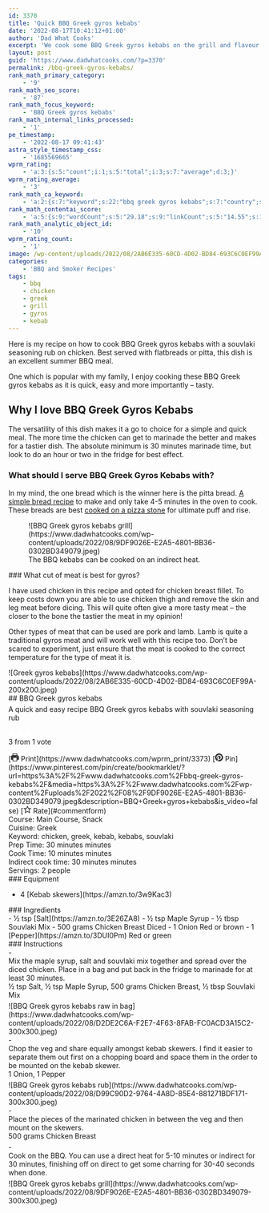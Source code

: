 ```yaml
---
id: 3370
title: 'Quick BBQ Greek gyros kebabs'
date: '2022-08-17T10:41:12+01:00'
author: 'Dad What Cooks'
excerpt: 'We cook some BBQ Greek gyros kebabs on the grill and flavour with a nice souvlaki rub'
layout: post
guid: 'https://www.dadwhatcooks.com/?p=3370'
permalink: /bbq-greek-gyros-kebabs/
rank_math_primary_category:
    - '9'
rank_math_seo_score:
    - '87'
rank_math_focus_keyword:
    - 'BBQ Greek gyros kebabs'
rank_math_internal_links_processed:
    - '1'
pe_timestamp:
    - '2022-08-17 09:41:43'
astra_style_timestamp_css:
    - '1685569665'
wprm_rating:
    - 'a:3:{s:5:"count";i:1;s:5:"total";i:3;s:7:"average";d:3;}'
wprm_rating_average:
    - '3'
rank_math_ca_keyword:
    - 'a:2:{s:7:"keyword";s:22:"bbq greek gyros kebabs";s:7:"country";s:3:"all";}'
rank_math_contentai_score:
    - 'a:5:{s:9:"wordCount";s:5:"29.18";s:9:"linkCount";s:5:"14.55";s:12:"headingCount";s:2:"24";s:10:"mediaCount";s:2:"20";s:8:"keywords";s:1:"0";}'
rank_math_analytic_object_id:
    - '10'
wprm_rating_count:
    - '1'
image: /wp-content/uploads/2022/08/2AB6E335-60CD-4D02-BD84-693C6C0EF99A.jpeg
categories:
    - 'BBQ and Smoker Recipes'
tags:
    - bbq
    - chicken
    - greek
    - grill
    - gyros
    - kebab
---
```


Here is my recipe on how to cook BBQ Greek gyros kebabs with a souvlaki seasoning rub on chicken. Best served with flatbreads or pitta, this dish is an excellent summer BBQ meal.

One which is popular with my family, I enjoy cooking these BBQ Greek gyros kebabs as it is quick, easy and more importantly – tasty.

## Why I love BBQ Greek Gyros Kebabs

The versatility of this dish makes it a go to choice for a simple and quick meal. The more time the chicken can get to marinade the better and makes for a tastier dish. The absolute minimum is 30 minutes marinade time, but look to do an hour or two in the fridge for best effect.

### What should I serve BBQ Greek Gyros Kebabs with? 

In my mind, the one bread which is the winner here is the pitta bread. [A simple bread recipe](https://www.dadwhatcooks.com/category/bread-and-dough-recipes/) to make and only take 4-5 minutes in the oven to cook. These breads are best [cooked on a pizza stone](https://amzn.to/3Pu9wby) for ultimate puff and rise.

<figure class="wp-block-image aligncenter size-full">![BBQ Greek gyros kebabs grill](https://www.dadwhatcooks.com/wp-content/uploads/2022/08/9DF9026E-E2A5-4801-BB36-0302BD349079.jpeg)<figcaption>The BBQ kebabs can be cooked on an indirect heat.</figcaption></figure>### What cut of meat is best for gyros?

I have used chicken in this recipe and opted for chicken breast fillet. To keep costs down you are able to use chicken thigh and remove the skin and leg meat before dicing. This will quite often give a more tasty meat – the closer to the bone the tastier the meat in my opinion!

Other types of meat that can be used are pork and lamb. Lamb is quite a traditional gyros meat and will work well with this recipe too. Don’t be scared to experiment, just ensure that the meat is cooked to the correct temperature for the type of meat it is.

<div class="wprm-recipe-container" data-recipe-id="3373" data-servings="2" id="wprm-recipe-container-3373"><div class="wprm-recipe wprm-recipe-template-dwc"><div class="wprm-recipe-image wprm-block-image-rounded">![Greek gyros kebabs](https://www.dadwhatcooks.com/wp-content/uploads/2022/08/2AB6E335-60CD-4D02-BD84-693C6C0EF99A-200x200.jpeg)</div><div class="wprm-recipe-template-dwc-container"><div class="wprm-recipe-template-dwc-header">## BBQ Greek gyros kebabs

<div class="wprm-spacer" style="height: 5px"></div><div class="wprm-recipe-summary wprm-block-text-normal"><span style="display: block;">A quick and easy recipe BBQ Greek gyros kebabs with souvlaki seasoning rub</span></div><div class="wprm-spacer" style="height: 15px"></div> <style>#wprm-recipe-user-rating-23 .wprm-rating-star.wprm-rating-star-full svg * { fill: #ffffff; }#wprm-recipe-user-rating-23 .wprm-rating-star.wprm-rating-star-33 svg * { fill: url(#wprm-recipe-user-rating-23-33); }#wprm-recipe-user-rating-23 .wprm-rating-star.wprm-rating-star-50 svg * { fill: url(#wprm-recipe-user-rating-23-50); }#wprm-recipe-user-rating-23 .wprm-rating-star.wprm-rating-star-66 svg * { fill: url(#wprm-recipe-user-rating-23-66); }linearGradient#wprm-recipe-user-rating-23-33 stop { stop-color: #ffffff; }linearGradient#wprm-recipe-user-rating-23-50 stop { stop-color: #ffffff; }linearGradient#wprm-recipe-user-rating-23-66 stop { stop-color: #ffffff; }</style><svg height="0" style="display:block;width:0px;height:0px" width="0" xmlns="http://www.w3.org/2000/svg"><defs><lineargradient id="wprm-recipe-user-rating-23-33"><stop offset="0%" stop-opacity="1"></stop><stop offset="33%" stop-opacity="1"></stop><stop offset="33%" stop-opacity="0"></stop><stop offset="100%" stop-opacity="0"></stop></lineargradient></defs><defs><lineargradient id="wprm-recipe-user-rating-23-50"><stop offset="0%" stop-opacity="1"></stop><stop offset="50%" stop-opacity="1"></stop><stop offset="50%" stop-opacity="0"></stop><stop offset="100%" stop-opacity="0"></stop></lineargradient></defs><defs><lineargradient id="wprm-recipe-user-rating-23-66"><stop offset="0%" stop-opacity="1"></stop><stop offset="66%" stop-opacity="1"></stop><stop offset="66%" stop-opacity="0"></stop><stop offset="100%" stop-opacity="0"></stop></lineargradient></defs></svg><div class="wprm-recipe-rating wprm-user-rating wprm-recipe-rating-separate wprm-user-rating-not-voted wprm-user-rating-allowed" data-average="3" data-count="1" data-decimals="2" data-recipe="3373" data-total="3" data-user="0" id="wprm-recipe-user-rating-23"><span aria-label="Rate this recipe 1 out of 5 stars" class="wprm-rating-star wprm-rating-star-1 wprm-rating-star-full" data-color="#ffffff" data-rating="1" onblur="window.WPRecipeMaker.userRating.leave(this)" onclick="window.WPRecipeMaker.userRating.click(this, event)" onfocus="window.WPRecipeMaker.userRating.enter(this)" onkeypress="window.WPRecipeMaker.userRating.click(this, event)" onmouseenter="window.WPRecipeMaker.userRating.enter(this)" onmouseleave="window.WPRecipeMaker.userRating.leave(this)" role="button" style="font-size: 1em;" tabindex="0"><svg height="16px" viewbox="0 0 24 24" width="16px" x="0px" xmlns="http://www.w3.org/2000/svg" xmlns:xlink="http://www.w3.org/1999/xlink" y="0px"><g transform="translate(0, 0)"><polygon fill="none" points="12,2.6 15,9 21.4,9 16.7,13.9 18.6,21.4 12,17.6 5.4,21.4 7.3,13.9 2.6,9 9,9 " stroke="#ffffff" stroke-linecap="square" stroke-linejoin="miter" stroke-miterlimit="10" stroke-width="2"></polygon></g></svg></span><span aria-label="Rate this recipe 2 out of 5 stars" class="wprm-rating-star wprm-rating-star-2 wprm-rating-star-full" data-color="#ffffff" data-rating="2" onblur="window.WPRecipeMaker.userRating.leave(this)" onclick="window.WPRecipeMaker.userRating.click(this, event)" onfocus="window.WPRecipeMaker.userRating.enter(this)" onkeypress="window.WPRecipeMaker.userRating.click(this, event)" onmouseenter="window.WPRecipeMaker.userRating.enter(this)" onmouseleave="window.WPRecipeMaker.userRating.leave(this)" role="button" style="font-size: 1em;" tabindex="0"><svg height="16px" viewbox="0 0 24 24" width="16px" x="0px" xmlns="http://www.w3.org/2000/svg" xmlns:xlink="http://www.w3.org/1999/xlink" y="0px"><g transform="translate(0, 0)"><polygon fill="none" points="12,2.6 15,9 21.4,9 16.7,13.9 18.6,21.4 12,17.6 5.4,21.4 7.3,13.9 2.6,9 9,9 " stroke="#ffffff" stroke-linecap="square" stroke-linejoin="miter" stroke-miterlimit="10" stroke-width="2"></polygon></g></svg></span><span aria-label="Rate this recipe 3 out of 5 stars" class="wprm-rating-star wprm-rating-star-3 wprm-rating-star-full" data-color="#ffffff" data-rating="3" onblur="window.WPRecipeMaker.userRating.leave(this)" onclick="window.WPRecipeMaker.userRating.click(this, event)" onfocus="window.WPRecipeMaker.userRating.enter(this)" onkeypress="window.WPRecipeMaker.userRating.click(this, event)" onmouseenter="window.WPRecipeMaker.userRating.enter(this)" onmouseleave="window.WPRecipeMaker.userRating.leave(this)" role="button" style="font-size: 1em;" tabindex="0"><svg height="16px" viewbox="0 0 24 24" width="16px" x="0px" xmlns="http://www.w3.org/2000/svg" xmlns:xlink="http://www.w3.org/1999/xlink" y="0px"><g transform="translate(0, 0)"><polygon fill="none" points="12,2.6 15,9 21.4,9 16.7,13.9 18.6,21.4 12,17.6 5.4,21.4 7.3,13.9 2.6,9 9,9 " stroke="#ffffff" stroke-linecap="square" stroke-linejoin="miter" stroke-miterlimit="10" stroke-width="2"></polygon></g></svg></span><span aria-label="Rate this recipe 4 out of 5 stars" class="wprm-rating-star wprm-rating-star-4 wprm-rating-star-empty" data-color="#ffffff" data-rating="4" onblur="window.WPRecipeMaker.userRating.leave(this)" onclick="window.WPRecipeMaker.userRating.click(this, event)" onfocus="window.WPRecipeMaker.userRating.enter(this)" onkeypress="window.WPRecipeMaker.userRating.click(this, event)" onmouseenter="window.WPRecipeMaker.userRating.enter(this)" onmouseleave="window.WPRecipeMaker.userRating.leave(this)" role="button" style="font-size: 1em;" tabindex="0"><svg height="16px" viewbox="0 0 24 24" width="16px" x="0px" xmlns="http://www.w3.org/2000/svg" xmlns:xlink="http://www.w3.org/1999/xlink" y="0px"><g transform="translate(0, 0)"><polygon fill="none" points="12,2.6 15,9 21.4,9 16.7,13.9 18.6,21.4 12,17.6 5.4,21.4 7.3,13.9 2.6,9 9,9 " stroke="#ffffff" stroke-linecap="square" stroke-linejoin="miter" stroke-miterlimit="10" stroke-width="2"></polygon></g></svg></span><span aria-label="Rate this recipe 5 out of 5 stars" class="wprm-rating-star wprm-rating-star-5 wprm-rating-star-empty" data-color="#ffffff" data-rating="5" onblur="window.WPRecipeMaker.userRating.leave(this)" onclick="window.WPRecipeMaker.userRating.click(this, event)" onfocus="window.WPRecipeMaker.userRating.enter(this)" onkeypress="window.WPRecipeMaker.userRating.click(this, event)" onmouseenter="window.WPRecipeMaker.userRating.enter(this)" onmouseleave="window.WPRecipeMaker.userRating.leave(this)" role="button" style="font-size: 1em;" tabindex="0"><svg height="16px" viewbox="0 0 24 24" width="16px" x="0px" xmlns="http://www.w3.org/2000/svg" xmlns:xlink="http://www.w3.org/1999/xlink" y="0px"><g transform="translate(0, 0)"><polygon fill="none" points="12,2.6 15,9 21.4,9 16.7,13.9 18.6,21.4 12,17.6 5.4,21.4 7.3,13.9 2.6,9 9,9 " stroke="#ffffff" stroke-linecap="square" stroke-linejoin="miter" stroke-miterlimit="10" stroke-width="2"></polygon></g></svg></span><div class="wprm-recipe-rating-details wprm-block-text-normal"><span class="wprm-recipe-rating-average">3</span> from 1 vote</div></div><div class="wprm-spacer" style="height: 15px"></div> [<span class="wprm-recipe-icon wprm-recipe-print-icon"><svg height="16px" viewbox="0 0 24 24" width="16px" x="0px" xmlns="http://www.w3.org/2000/svg" xmlns:xlink="http://www.w3.org/1999/xlink" y="0px"><g><path d="M19,5.09V1c0-0.552-0.448-1-1-1H6C5.448,0,5,0.448,5,1v4.09C2.167,5.569,0,8.033,0,11v7c0,0.552,0.448,1,1,1h4v4c0,0.552,0.448,1,1,1h12c0.552,0,1-0.448,1-1v-4h4c0.552,0,1-0.448,1-1v-7C24,8.033,21.833,5.569,19,5.09z M7,2h10v3H7V2z M17,22H7v-9h10V22z M18,10c-0.552,0-1-0.448-1-1c0-0.552,0.448-1,1-1s1,0.448,1,1C19,9.552,18.552,10,18,10z" fill="#333333"></path></g></svg></span> Print](https://www.dadwhatcooks.com/wprm_print/3373) [<span class="wprm-recipe-icon wprm-recipe-pin-icon"><svg height="16" viewbox="0 0 24 24" width="16" xmlns="http://www.w3.org/2000/svg"><g class="nc-icon-wrapper" fill="#333333"><path d="M12,0C5.4,0,0,5.4,0,12c0,5.1,3.2,9.4,7.6,11.2c-0.1-0.9-0.2-2.4,0-3.4c0.2-0.9,1.4-6,1.4-6S8.7,13,8.7,12 c0-1.7,1-2.9,2.2-2.9c1,0,1.5,0.8,1.5,1.7c0,1-0.7,2.6-1,4c-0.3,1.2,0.6,2.2,1.8,2.2c2.1,0,3.8-2.2,3.8-5.5c0-2.9-2.1-4.9-5-4.9 c-3.4,0-5.4,2.6-5.4,5.2c0,1,0.4,2.1,0.9,2.7c0.1,0.1,0.1,0.2,0.1,0.3c-0.1,0.4-0.3,1.2-0.3,1.4c-0.1,0.2-0.2,0.3-0.4,0.2 c-1.5-0.7-2.4-2.9-2.4-4.6c0-3.8,2.8-7.3,7.9-7.3c4.2,0,7.4,3,7.4,6.9c0,4.1-2.6,7.5-6.2,7.5c-1.2,0-2.4-0.6-2.8-1.4 c0,0-0.6,2.3-0.7,2.9c-0.3,1-1,2.3-1.5,3.1C9.6,23.8,10.8,24,12,24c6.6,0,12-5.4,12-12C24,5.4,18.6,0,12,0z" fill="#333333"></path></g></svg></span> Pin](https://www.pinterest.com/pin/create/bookmarklet/?url=https%3A%2F%2Fwww.dadwhatcooks.com%2Fbbq-greek-gyros-kebabs%2F&media=https%3A%2F%2Fwww.dadwhatcooks.com%2Fwp-content%2Fuploads%2F2022%2F08%2F9DF9026E-E2A5-4801-BB36-0302BD349079.jpeg&description=BBQ+Greek+gyros+kebabs&is_video=false) [<span class="wprm-recipe-icon wprm-recipe-jump-to-comments-icon"><svg height="16px" viewbox="0 0 24 24" width="16px" x="0px" xmlns="http://www.w3.org/2000/svg" xmlns:xlink="http://www.w3.org/1999/xlink" y="0px"><g transform="translate(0, 0)"><polygon fill="none" points="12,2.6 15,9 21.4,9 16.7,13.9 18.6,21.4 12,17.6 5.4,21.4 7.3,13.9 2.6,9 9,9 " stroke="#333333" stroke-linecap="square" stroke-linejoin="miter" stroke-miterlimit="10" stroke-width="2"></polygon></g></svg></span> Rate](#commentform)<div class="wprm-spacer"></div><div class="wprm-recipe-meta-container wprm-recipe-tags-container wprm-recipe-details-container wprm-recipe-details-container-inline wprm-block-text-normal" style=""><div class="wprm-recipe-block-container wprm-recipe-block-container-inline wprm-block-text-normal wprm-recipe-tag-container wprm-recipe-course-container" style=""><span class="wprm-recipe-details-label wprm-block-text-faded wprm-recipe-tag-label wprm-recipe-course-label">Course: </span><span class="wprm-recipe-course wprm-block-text-normal">Main Course, Snack</span></div><div class="wprm-recipe-block-container wprm-recipe-block-container-inline wprm-block-text-normal wprm-recipe-tag-container wprm-recipe-cuisine-container" style=""><span class="wprm-recipe-details-label wprm-block-text-faded wprm-recipe-tag-label wprm-recipe-cuisine-label">Cuisine: </span><span class="wprm-recipe-cuisine wprm-block-text-normal">Greek</span></div><div class="wprm-recipe-block-container wprm-recipe-block-container-inline wprm-block-text-normal wprm-recipe-tag-container wprm-recipe-keyword-container" style=""><span class="wprm-recipe-details-label wprm-block-text-faded wprm-recipe-tag-label wprm-recipe-keyword-label">Keyword: </span><span class="wprm-recipe-keyword wprm-block-text-normal">chicken, greek, kebab, kebabs, souvlaki</span></div></div><div class="wprm-recipe-meta-container wprm-recipe-times-container wprm-recipe-details-container wprm-recipe-details-container-inline wprm-block-text-normal" style=""><div class="wprm-recipe-block-container wprm-recipe-block-container-inline wprm-block-text-normal wprm-recipe-time-container wprm-recipe-prep-time-container" style=""><span class="wprm-recipe-details-label wprm-block-text-faded wprm-recipe-time-label wprm-recipe-prep-time-label">Prep Time: </span><span class="wprm-recipe-time wprm-block-text-normal"><span class="wprm-recipe-details wprm-recipe-details-minutes wprm-recipe-prep_time wprm-recipe-prep_time-minutes">30<span class="sr-only screen-reader-text wprm-screen-reader-text"> minutes</span></span> <span aria-hidden="true" class="wprm-recipe-details-unit wprm-recipe-details-minutes wprm-recipe-prep_time-unit wprm-recipe-prep_timeunit-minutes">minutes</span></span></div><div class="wprm-recipe-block-container wprm-recipe-block-container-inline wprm-block-text-normal wprm-recipe-time-container wprm-recipe-cook-time-container" style=""><span class="wprm-recipe-details-label wprm-block-text-faded wprm-recipe-time-label wprm-recipe-cook-time-label">Cook Time: </span><span class="wprm-recipe-time wprm-block-text-normal"><span class="wprm-recipe-details wprm-recipe-details-minutes wprm-recipe-cook_time wprm-recipe-cook_time-minutes">10<span class="sr-only screen-reader-text wprm-screen-reader-text"> minutes</span></span> <span aria-hidden="true" class="wprm-recipe-details-unit wprm-recipe-details-minutes wprm-recipe-cook_time-unit wprm-recipe-cook_timeunit-minutes">minutes</span></span></div><div class="wprm-recipe-block-container wprm-recipe-block-container-inline wprm-block-text-normal wprm-recipe-time-container wprm-recipe-custom-time-container" style=""><span class="wprm-recipe-details-label wprm-block-text-faded wprm-recipe-time-label wprm-recipe-custom-time-label">Indirect cook time: </span><span class="wprm-recipe-time wprm-block-text-normal"><span class="wprm-recipe-details wprm-recipe-details-minutes wprm-recipe-custom_time wprm-recipe-custom_time-minutes">30<span class="sr-only screen-reader-text wprm-screen-reader-text"> minutes</span></span> <span aria-hidden="true" class="wprm-recipe-details-unit wprm-recipe-details-minutes wprm-recipe-custom_time-unit wprm-recipe-custom_timeunit-minutes">minutes</span></span></div></div><div class="wprm-recipe-block-container wprm-recipe-block-container-inline wprm-block-text-normal wprm-recipe-servings-container" style=""><span class="wprm-recipe-details-label wprm-block-text-faded wprm-recipe-servings-label">Servings: </span><span class="wprm-recipe-servings-with-unit"><span aria-label="Adjust recipe servings" class="wprm-recipe-servings wprm-recipe-details wprm-recipe-servings-3373 wprm-recipe-servings-adjustable-tooltip wprm-block-text-normal" data-initial-servings="" data-recipe="3373">2</span> <span class="wprm-recipe-servings-unit wprm-recipe-details-unit wprm-block-text-normal">people</span></span></div> </div><div class="wprm-recipe-equipment-container wprm-block-text-normal" data-recipe="3373">### Equipment

- <div class="wprm-recipe-equipment-name">4 [Kebab skewers](https://amzn.to/3w9Kac3)</div>

</div><div class="wprm-recipe-ingredients-container wprm-recipe-ingredients-no-images wprm-recipe-3373-ingredients-container wprm-block-text-normal wprm-ingredient-style-regular wprm-recipe-images-before" data-recipe="3373" data-servings="2">### Ingredients

<div class="wprm-recipe-ingredient-group">- <span class="wprm-recipe-ingredient-amount">½</span> <span class="wprm-recipe-ingredient-unit">tsp</span> <span class="wprm-recipe-ingredient-name">[Salt](https://amzn.to/3E26ZA8)</span>
- <span class="wprm-recipe-ingredient-amount">½</span> <span class="wprm-recipe-ingredient-unit">tsp</span> <span class="wprm-recipe-ingredient-name">Maple Syrup</span>
- <span class="wprm-recipe-ingredient-amount">½</span> <span class="wprm-recipe-ingredient-unit">tbsp</span> <span class="wprm-recipe-ingredient-name">Souvlaki Mix</span>
- <span class="wprm-recipe-ingredient-amount">500</span> <span class="wprm-recipe-ingredient-unit">grams</span> <span class="wprm-recipe-ingredient-name">Chicken Breast</span> <span class="wprm-recipe-ingredient-notes wprm-recipe-ingredient-notes-faded">Diced</span>
- <span class="wprm-recipe-ingredient-amount">1</span> <span class="wprm-recipe-ingredient-name">Onion</span> <span class="wprm-recipe-ingredient-notes wprm-recipe-ingredient-notes-faded">Red or brown</span>
- <span class="wprm-recipe-ingredient-amount">1</span> <span class="wprm-recipe-ingredient-name">[Pepper](https://amzn.to/3DUI0Pm)</span> <span class="wprm-recipe-ingredient-notes wprm-recipe-ingredient-notes-faded">Red or green</span>

</div></div><div class="wprm-recipe-instructions-container wprm-recipe-3373-instructions-container wprm-block-text-normal" data-recipe="3373">### Instructions

<div class="wprm-recipe-instruction-group">- <div class="wprm-recipe-instruction-text" style="margin-bottom: 5px"><span style="display: block;">Mix the maple syrup, salt and souvlaki mix together and spread over the diced chicken. Place in a bag and put back in the fridge to marinade for at least 30 minutes.</span></div><div class="wprm-recipe-instruction-ingredients wprm-recipe-instruction-ingredients-inline wprm-block-text-faded" style="margin-top: -5px; margin-bottom: 5px;"><span class="wprm-recipe-instruction-ingredient wprm-recipe-instruction-ingredient-3373-0" data-separator=", " style="margin-bottom: 5px;">½ tsp Salt, </span><span class="wprm-recipe-instruction-ingredient wprm-recipe-instruction-ingredient-3373-1" data-separator=", " style="margin-bottom: 5px;">½ tsp Maple Syrup, </span><span class="wprm-recipe-instruction-ingredient wprm-recipe-instruction-ingredient-3373-3" data-separator=", " style="margin-bottom: 5px;">500 grams Chicken Breast, </span><span class="wprm-recipe-instruction-ingredient wprm-recipe-instruction-ingredient-3373-2" data-separator="" style="margin-bottom: 5px;">½ tbsp Souvlaki Mix</span></div><div class="wprm-recipe-instruction-media wprm-recipe-instruction-image" style="text-align: left;">![BBQ Greek gyros kebabs raw in bag](https://www.dadwhatcooks.com/wp-content/uploads/2022/08/D2DE2C6A-F2E7-4F63-8FAB-FC0ACD3A15C2-300x300.jpeg)</div>
- <div class="wprm-recipe-instruction-text" style="margin-bottom: 5px"><span style="display: block;">Chop the veg and share equally amongst kebab skewers. I find it easier to separate them out first on a chopping board and space them in the order to be mounted on the kebab skewer. </span></div><div class="wprm-recipe-instruction-ingredients wprm-recipe-instruction-ingredients-inline wprm-block-text-faded" style="margin-top: -5px; margin-bottom: 5px;"><span class="wprm-recipe-instruction-ingredient wprm-recipe-instruction-ingredient-3373-4" data-separator=", " style="margin-bottom: 5px;">1 Onion, </span><span class="wprm-recipe-instruction-ingredient wprm-recipe-instruction-ingredient-3373-5" data-separator="" style="margin-bottom: 5px;">1 Pepper</span></div><div class="wprm-recipe-instruction-media wprm-recipe-instruction-image" style="text-align: left;">![BBQ Greek gyros kebabs rub](https://www.dadwhatcooks.com/wp-content/uploads/2022/08/D99C90D2-9764-4A8D-85E4-881271BDF171-300x300.jpeg)</div>
- <div class="wprm-recipe-instruction-text" style="margin-bottom: 5px"><span style="display: block;">Place the pieces of the marinated chicken in between the veg and then mount on the skewers.</span></div><div class="wprm-recipe-instruction-ingredients wprm-recipe-instruction-ingredients-inline wprm-block-text-faded" style="margin-top: -5px; margin-bottom: 5px;"><span class="wprm-recipe-instruction-ingredient wprm-recipe-instruction-ingredient-3373-3" data-separator="" style="margin-bottom: 5px;">500 grams Chicken Breast</span></div>
- <div class="wprm-recipe-instruction-text" style="margin-bottom: 5px"><span style="display: block;">Cook on the BBQ. You can use a direct heat for 5-10 minutes or indirect for 30 minutes, finishing off on direct to get some charring for 30-40 seconds when done.</span></div><div class="wprm-recipe-instruction-media wprm-recipe-instruction-image" style="text-align: left;">![BBQ Greek gyros kebabs grill](https://www.dadwhatcooks.com/wp-content/uploads/2022/08/9DF9026E-E2A5-4801-BB36-0302BD349079-300x300.jpeg)</div>

</div></div></div></div></div>